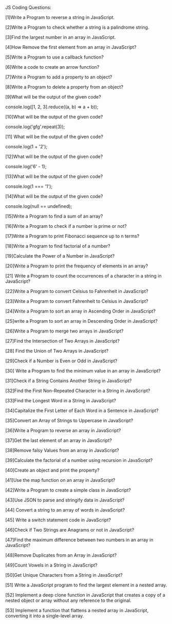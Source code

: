 JS Coding Questions:

[1]Write a Program to reverse a string in JavaScript.

[2]Write a Program to check whether a string is a palindrome string.

[3]Find the largest number in an array in JavaScript.

[4]How Remove the first element from an array in JavaScript?

[5]Write a Program to use a callback function?

[6]Write a code to create an arrow function?

[7]Write a Program to add a property to an object?

[8]Write a Program to delete a property from an object?

[9]What will be the output of the given code?

console.log([1, 2, 3].reduce((a, b) => a + b));

[10]What will be the output of the given code?

console.log('gfg'.repeat(3));

[11] What will be the output of the given code?

console.log(1 + '2');

[12]What will be the output of the given code?

console.log('6' - 1);

[13]What will be the output of the given code?

console.log(1 === '1');

[14]What will be the output of the given code?

console.log(null == undefined);

[15]Write a Program to find a sum of an array?

[16]Write a Program to check if a number is prime or not?

[17]Write a Program to print Fibonacci sequence up to n terms?

[18]Write a Program to find factorial of a number?

[19]Calculate the Power of a Number in JavaScript?

[20]Write a Program to print the frequency of elements in an array?

[21] Write a Program to count the occurrences of a character in a string in JavaScript?

[22]Write a Program to convert Celsius to Fahrenheit in JavaScript?

[23]Write a Program to convert Fahrenheit to Celsius in JavaScript?

[24]Write a Program to sort an array in Ascending Order in JavaScript?

[25]write a Program to sort an array in Descending Order in JavaScript?

[26]Write a Program to merge two arrays in JavaScript?

[27]Find the Intersection of Two Arrays in JavaScript?

[28] Find the Union of Two Arrays in JavaScript?

[29]Check if a Number is Even or Odd in JavaScript?

[30] Write a Program to find the minimum value in an array in JavaScript?

[31]Check if a String Contains Another String in JavaScript?

[32]Find the First Non-Repeated Character in a String in JavaScript?

[33]Find the Longest Word in a String in JavaScript?

[34]Capitalize the First Letter of Each Word in a Sentence in JavaScript?

[35]Convert an Array of Strings to Uppercase in JavaScript?

[36]Write a Program to reverse an array in JavaScript?

[37]Get the last element of an array in JavaScript?

[38]Remove falsy Values from an array in JavaScript?

[39]Calculate the factorial of a number using recursion in JavaScript?

[40]Create an object and print the property?

[41]Use the map function on an array in JavaScript?

[42]Write a Program to create a simple class in JavaScript?

[43]Use JSON to parse and stringify data in JavaScript?

[44] Convert a string to an array of words in JavaScript?

[45] Write a switch statement code in JavaScript?

[46]Check if Two Strings are Anagrams or not in JavaScript?

[47]Find the maximum difference between two numbers in an array in JavaScript?

[48]Remove Duplicates from an Array in JavaScript?

[49]Count Vowels in a String in JavaScript?

[50]Get Unique Characters from a String in JavaScript?

[51] Write a JavaScript program to find the largest element in a nested array.

[52] Implement a deep clone function in JavaScript that creates a copy of a nested object or array without any reference to the original.

[53] Implement a function that flattens a nested array in JavaScript, converting it into a single-level array.
